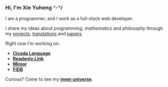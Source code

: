 ### Hi, I'm Xie Yuheng ^-^/

I am a programmer, and I work as a full-stack web developer.

I share my ideas about _programming_, _mathematics_ and _philosophy_
through my [projects](PROJECTS.md), [translations](TRANSLATIONS.md) and [papers](PAPERS.md).

Right now I'm working on:

- [**Cicada Language**](https://cicada-lang.org)
- [**Readonly.Link**](https://readonly.link)
- [**Mimor**](https://mimor.app)
- [**FiDB**](https://fidb.dev)

Curious? Come to see my [**inner universe**](https://github.com/xieyuheng/inner).
